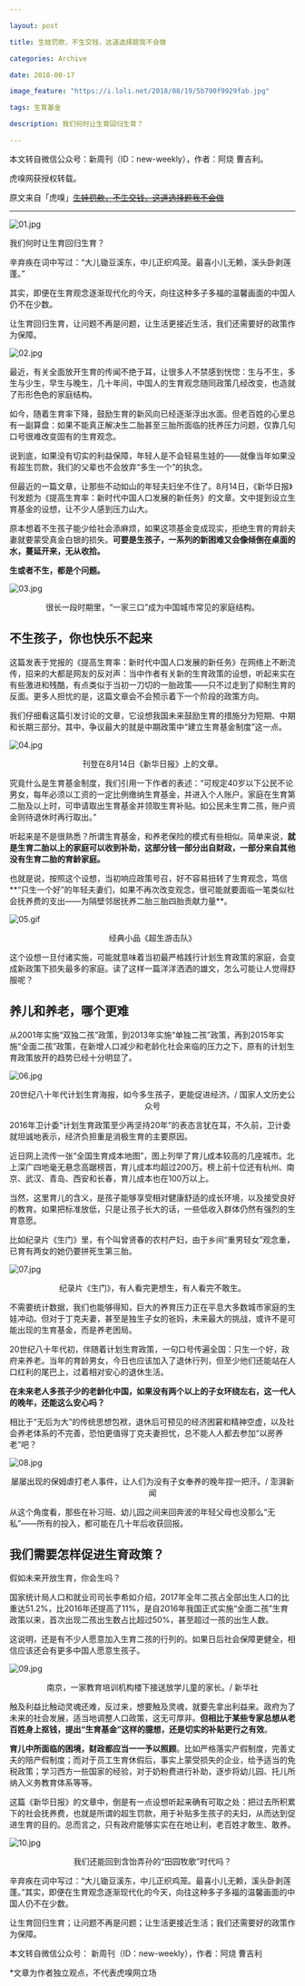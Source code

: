 ```yaml
---

layout: post

title: 生娃罚款，不生交钱，这道选择题我不会做

categories: Archive

date: 2018-08-17

image_feature: "https://i.loli.net/2018/08/19/5b790f9929fab.jpg"

tags: 生育基金

description: 我们何时让生育回归生育？

---
```


本文转自微信公众号：新周刊（ID：new-weekly），作者：阿烧 曹吉利。

虎嗅网获授权转载。

原文来自「虎嗅」~~[生娃罚款，不生交钱，这道选择题我不会做](https://mp.weixin.qq.com/s/lXJO5Tnw_P-UvpTmCEV_8Q)~~

---

![01.jpg](https://i.loli.net/2018/08/19/5b790f68af1ff.jpg)

我们何时让生育回归生育？

辛弃疾在词中写过：“大儿锄豆溪东，中儿正织鸡笼。最喜小儿无赖，溪头卧剥莲蓬。”

其实，即便在生育观念逐渐现代化的今天，向往这种多子多福的温馨画面的中国人仍不在少数。

让生育回归生育，让问题不再是问题，让生活更接近生活，我们还需要好的政策作为保障。

![02.jpg](https://i.loli.net/2018/08/19/5b790f68c2ffb.jpg)

最近，有关全面放开生育的传闻不绝于耳，让很多人不禁感到恍惚：生与不生，多生与少生，早生与晚生，几十年间，中国人的生育观念随同政策几经改变，也造就了形形色色的家庭结构。

如今，随着生育率下降，鼓励生育的新风向已经逐渐浮出水面。但老百姓的心里总有一副算盘：如果不能真正解决生二胎甚至三胎所面临的抚养压力问题，仅靠几句口号很难改变固有的生育观念。

说到底，如果没有切实的利益保障，年轻人是不会轻易生娃的——就像当年如果没有超生罚款，我们的父辈也不会放弃“多生一个”的执念。

但最近的一篇文章，让那些不动如山的年轻夫妇坐不住了。8月14日，《新华日报》刊发题为《提高生育率：新时代中国人口发展的新任务》的文章。文中提到设立生育基金的设想，让不少人感到压力山大。

原本想着不生孩子能少给社会添麻烦，如果这项基金变成现实，拒绝生育的育龄夫妻就要蒙受真金白银的损失。**可要是生孩子，一系列的新困难又会像倾倒在桌面的水，蔓延开来，无从收拾。**

**生或者不生，都是个问题。**

![03.jpg](https://i.loli.net/2018/08/19/5b790f6864dd4.jpg)

<center>很长一段时期里，“一家三口”成为中国城市常见的家庭结构。</center>

## 不生孩子，你也快乐不起来

这篇发表于党报的《提高生育率：新时代中国人口发展的新任务》在网络上不断流传，招来的大都是网友的反对声：当中作者有关新的生育政策的设想，听起来实在有些激进和残酷，有点类似于当初一刀切的一胎政策——只不过走到了抑制生育的反面。更多人担忧的是，这篇文章会不会预示着下一个阶段的政策方向。

我们仔细看这篇引发讨论的文章，它设想我国未来鼓励生育的措施分为短期、中期和长期三部分。其中，争议最大的就是中期政策中“建立生育基金制度”这一点。

![04.jpg](https://i.loli.net/2018/08/19/5b790f6861edd.jpg)

<center>刊登在8月14日《新华日报》上的文章。</center>

究竟什么是生育基金制度，我们引用一下作者的表述：“可规定40岁以下公民不论男女，每年必须以工资的一定比例缴纳生育基金，并进入个人账户。家庭在生育第二胎及以上时，可申请取出生育基金并领取生育补贴。如公民未生育二孩，账户资金则待退休时再行取出。”

听起来是不是很熟悉？所谓生育基金，和养老保险的模式有些相似。简单来说，**就是生育二胎以上的家庭可以收到补助，这部分钱一部分出自财政，一部分来自其他没有生育二胎的育龄家庭。**

也就是说，按照这个设想，当初响应政策号召，好不容易扭转了生育观念，笃信**“只生一个好”的年轻夫妻们，如果不再次改变观念，很可能就要面临一笔类似社会抚养费的支出——为隔壁邻居抚养二胎三胎四胎贡献力量**。

![05.gif](https://i.loli.net/2018/08/19/5b790f9aebd54.gif)

<center>经典小品《超生游击队》</center>

这个设想一旦付诸实施，可能就意味着当初最严格践行计划生育政策的家庭，会变成新政策下损失最多的家庭。读了这样一篇洋洋洒洒的雄文，怎么可能让人觉得舒服呢？

## 养儿和养老，哪个更难

从2001年实施“双独二孩”政策，到2013年实施“单独二孩”政策，再到2015年实施“全面二孩”政策，在新增人口减少和老龄化社会来临的压力之下，原有的计划生育政策放开的趋势已经十分明显了。

![06.jpg](https://i.loli.net/2018/08/19/5b790f9929fab.jpg)

<center>20世纪八十年代计划生育海报，如今多生孩子，更能促进经济。/ 国家人文历史公众号</center>

2016年卫计委“计划生育政策至少再坚持20年”的表态言犹在耳，不久前，卫计委就坦诚地表示，经济负担重是消极生育的主要原因。

近日网上流传一张“全国生育成本地图”，图上列举了育儿成本较高的几座城市。北上深广四地毫无悬念高踞榜首，育儿成本均超过200万。榜上前十位还有杭州、南京、武汉、青岛、西安和长春，育儿成本也在100万以上。

当然，这里育儿的含义，是孩子能够享受相对健康舒适的成长环境，以及接受良好的教育。如果把标准放低，只是让孩子长大的话，一些低收入群体仍然有强烈的生育意愿。

比如纪录片《生门》里，有个叫曾贤春的农村产妇，由于乡间“重男轻女”观念重，已育有两女的她仍要拼死生第三胎。

![07.jpg](https://i.loli.net/2018/08/19/5b790f991e949.jpg)

<center>纪录片《生门》，有人看完更想生，有人看完不敢生。</center>

不需要统计数据，我们也能够得知，巨大的养育压力正在平息大多数城市家庭的生娃冲动。但对于丁克夫妻，甚至是独生子女的爸妈，未来最大的挑战，或许不是可能出现的生育基金，而是养老困局。

20世纪八十年代初，伴随着计划生育政策，一句口号传遍全国：只生一个好，政府来养老。当年的育龄男女，今日也应该加入了退休行列，但至少他们还能站在人口红利的尾巴上，过着相对安心的退休生活。

**在未来老人多孩子少的老龄化中国，如果没有两个以上的子女环绕左右，这一代人的晚年，还能这么安心吗？**

相比于“无后为大”的传统思想包袱，退休后可预见的经济困窘和精神空虚，以及社会养老体系的不完善，恐怕更值得丁克夫妻担忧，总不能人人都去参加“以房养老”吧？

![08.jpg](https://i.loli.net/2018/08/19/5b790f984ba33.jpg)

<center>屡屡出现的保姆虐打老人事件，让人们为没有子女奉养的晚年捏一把汗。/ 澎湃新闻</center>

从这个角度看，那些在补习班、幼儿园之间来回奔波的年轻父母也没那么“无私”——所有的投入，都可能在几十年后收获回报。

## 我们需要怎样促进生育政策？

假如未来开放生育，你会生吗？

国家统计局人口和就业司司长李希如介绍，2017年全年二孩占全部出生人口的比重达51.2%，比2016年还提高了11%，是自2016年我国正式实施“全面二孩”生育政策以来，首次出现二孩出生数占比超过50%，甚至超过一孩的出生人数。

这说明，还是有不少人愿意加入生育二孩的行列的。如果日后社会保障更健全，相信应该还会有更多中国人愿意生孩子。

![09.jpg](https://i.loli.net/2018/08/19/5b790f99386a4.jpg)

<center>南京，一家教育培训机构楼下接送放学儿童的家长。/ 新华社</center>

触及利益比触动灵魂还难，反过来，想要触及灵魂，就要先拿出利益来。政府为了未来的社会发展，适当地调整人口政策，这无可厚非。**但相比于某些专家总想从老百姓身上抠钱，提出“生育基金”这样的臆想，还是切实的补贴更行之有效**。

**育儿中所面临的困境，财政都应当一一予以照顾**。比如严格落实产假制度，完善丈夫的陪产假制度；而对于员工生育休假后，事实上蒙受损失的企业，给予适当的免税政策；学习西方一些国家的经验，对于奶粉费进行补助，逐步将幼儿园、托儿所纳入义务教育体系等等。

这篇《新华日报》的文章中，倒是有一点设想听起来确有可取之处：把过去所积累下的社会抚养费，也就是所谓的超生罚款，用于补贴多生孩子的夫妇，从而达到促进生育的目的。总而言之，只有政府能够实实在在地让利，老百姓才敢生、敢养。

![10.jpg](https://i.loli.net/2018/08/19/5b790f98982de.jpg)

<center>我们还能回到含饴弄孙的“田园牧歌”时代吗？</center>

辛弃疾在词中写过：“大儿锄豆溪东，中儿正织鸡笼。最喜小儿无赖，溪头卧剥莲蓬。”其实，即便在生育观念逐渐现代化的今天，向往这种多子多福的温馨画面的中国人仍不在少数。

让生育回归生育；让问题不再是问题；让生活更接近生活；我们还需要好的政策作为保障。

本文转自微信公众号： 新周刊（ID：new-weekly），作者：阿烧 曹吉利

*文章为作者独立观点，不代表虎嗅网立场
